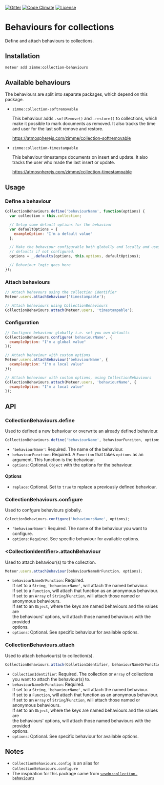 [![Gitter]](https://gitter.im/zimme/meteor-collection-behaviours)
[![Code Climate]](https://codeclimate.com/github/zimme/meteor-collection-behaviours)
[![License]](https://github.com/zimme/meteor-collection-timestampable/blob/master/LICENSE.md)

# Behaviours for collections

Define and attach behaviours to collections.

## Installation

```sh
meteor add zimme:collection-behaviours
```

## Available behaviours

The behaviours are split into separate packages, which depend on this package.

* `zimme:collection-softremovable`

  This behaviour adds `.softRemove()` and `.restore()` to collections, which
  make it possible to mark documents as removed. It also tracks the time and
  user for the last soft remove and restore.

  https://atmospherejs.com/zimme/collection-softremovable


* `zimme:collection-timestampable`

  This behaviour timestamps documents on insert and update. It also tracks the
  user who made the last insert or update.

  https://atmospherejs.com/zimme/collection-timestampable

## Usage

### Define a behaviour

```js
CollectionBehaviours.define('behaviourName', function(options) {
  var collection = this.collection;

  // Setup some default options for the behaviour
  var defaultOptions = {
    exampleOption: "I'm a default value"
  };

  // Make the behaviour configurable both globally and locally and uses the
  // defaults if not configured.
  options = _.defaults(options, this.options, defaultOptions);

  // Behaviour logic goes here
});
```

### Attach behaviours

```js
// Attach behavours using the collection identifier
Meteor.users.attachBehaviour('timestampable');

// Attach behaviours using CollectionBehaviours
CollectionBehaviours.attach(Meteor.users, 'timestampable');
```

### Configuration

```js
// Configure behaviour globally i.e. set you own defaults
CollectionBehaviours.configure('behaviourName', {
  exampleOption: "I'm a global value"
});

// Attach behaviour with custom options
Meteor.users.attachBehaviour('behaviourName', {
  exampleOption: "I'm a local value"
});

// Attach behaviour with custom options, using CollectionBehaviours
CollectionBehaviours.attach(Meteor.users, 'behaviourName', {
  exampleOption: "I'm a local value"
});
```

## API

### CollectionBehaviours.define

Used to defined a new behaviour or overwrite an already defined behaviour.

```js
CollectionBehaviours.define('behaviourName', behaviourFunciton, options);
```

* `'behaviourName'`: Required. The name of the behaviour.
* `behaviourFunction`: Required. A `Function` that takes `options` as an
  argument. This function is the behaviour.
* `options`: Optional. `Object` with the options for the behaviour.

#### Options

* `replace`: Optional. Set to `true` to replace a previously defined behaviour.

### CollectionBehaviours.configure

Used to confgure behaviours globally.

```js
ColectionBehaviours.configure('behavioursName', options);
```

* `'behaviourName'`: Required. The name of the behaviour you want to configure.
* `options`: `Required`. See specific behaviour for available options.

### &lt;CollectionIdentifier&gt;.attachBehaviour

Used to attach behaviour(s) to the collection.

```js
Meteor.users.attachBehaviour(behaviourNameOrFunction, options);
```

* `behaviourNameOrFunction`: Required.  
  If set to a `String`, `'behaviourName'`, will attach the named behaviour.  
  If set to a `Function`, will attach that function as an anonymous behaviour.  
  If set to an `Array` of `String`/`Function`, will attach those named or  
  anonymous behaviours.  
  If set to an `Object`, where the keys are named behaviours and the values are  
  the behaviours' options, will attach those named behaviours with the provided  
  options.
* `options`: Optional. See specific behaviour for available options.

### CollectionBehaviours.attach

Used to attach behaviour(s) to collection(s).

```js
CollectionBehaviours.attach(ColletionIdentifier, behaviourNameOrFunction, options);
```

* `CollectionIdentifier`: Required. The collection or `Array` of collections  
  you want to attach the behaviour(s) to.
* `behaviourNameOrFunction`: Required.  
  If set to a `String`, `'behaviourName'`, will attach the named behaviour.  
  If set to a `Function`, will attach that function as an anonymous behaviour.  
  If set to an `Array` of `String`/`Function`, will attach those named or  
  anonymous behaviours.  
  If set to an `Object`, where the keys are named behaviours and the values are  
  the behaviours' options, will attach those named behaviours with the provided  
  options.
* `options`: Optional. See specific behaviour for available options.

## Notes

* `CollectionBehaviours.config` is an alias for `CollectionBehaviours.configure`
* The inspiration for this package came from
[`sewdn:collection-behaviours`][sewdn]

[Atmosphere]: https://atmospherejs.com
[Code Climate]: https://img.shields.io/codeclimate/github/zimme/meteor-collection-behaviours.svg
[Gitter]: https://img.shields.io/badge/gitter-join_chat-brightgreen.svg
[License]: https://img.shields.io/badge/license-MIT-blue.svg
[sewdn]: https://github.com/Sewdn/meteor-collection-behaviours
